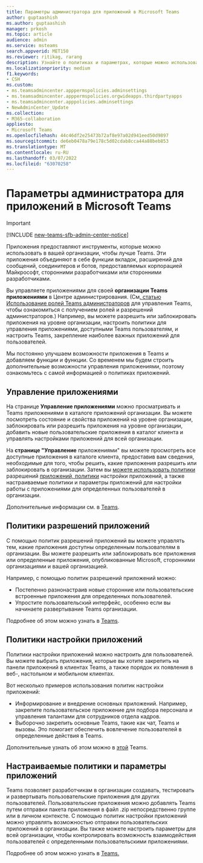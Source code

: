 ```yaml
---
title: Параметры администратора для приложений в Microsoft Teams
author: guptaashish
ms.author: guptaashish
manager: prkosh
ms.topic: article
audience: admin
ms.service: msteams
search.appverid: MET150
ms.reviewer: ritikag, rarang
description: Узнайте о политиках и параметрах, которые можно использовать для управления приложениями для организации в Microsoft Teams.
ms.localizationpriority: medium
f1.keywords:
- CSH
ms.custom:
- ms.teamsadmincenter.apppermspolicies.adminsettings
- ms.teamsadmincenter.apppermspolicies.orgwideapps.thirdpartyapps
- ms.teamsadmincenter.apppolicies.adminsettings
- NewAdminCenter_Update
ms.collection:
- M365-collaboration
appliesto:
- Microsoft Teams
ms.openlocfilehash: 44c46df2e25473b72af8e97a02d941eed50d9897
ms.sourcegitcommit: de6eb0478a79e178c5d02cdab8cca44a88beb853
ms.translationtype: MT
ms.contentlocale: ru-RU
ms.lasthandoff: 03/07/2022
ms.locfileid: "63070258"
---
```

# <a name="admin-settings-for-apps-in-microsoft-teams"></a>Параметры администратора для приложений в Microsoft Teams

> [!IMPORTANT]
> [!INCLUDE [new-teams-sfb-admin-center-notice](includes/new-teams-sfb-admin-center-notice.md)]

Приложения предоставляют инструменты, которые можно использовать в вашей организации, чтобы лучше Teams. Эти приложения объединяют в себе функции вкладок, расширений для сообщений, соединитеров и ботов, предоставляемых корпорацией Майкрософт, сторонними разработчиками или сторонними разработчиками.

Вы управляете приложениями для своей **организации Teams приложениями** в Центре администрирования. (См[. статью Использование ролей Teams администраторов](./using-admin-roles.md) для управления Teams, чтобы ознакомиться с получением ролей и разрешений администраторов.) Например, вы можете разрешить или заблокировать приложения на уровне организации, настроить политики для управления приложениями, доступными Teams пользователям, и настроить Teams, закрепление наиболее важных приложений для пользователей.

Мы постоянно улучшаем возможности приложения в Teams и добавляем функции и функции. Со временем мы будем строить дополнительные возможности управления приложениями, поэтому ознакомьтесь с самой информацией о политиках приложений.

## <a name="manage-apps"></a>Управление приложениями

На странице **Управление приложениями** можно просматривать и Teams приложениями в каталоге приложений организации. Вы можете посмотреть состояние и свойства приложений на уровне организации, заблокировать или разрешить приложения на уровне организации, добавить новые пользовательские приложения в каталог клиента и управлять настройками приложений для всей организации.

На **странице "Управление** приложениями" вы можете просмотреть все доступные приложения в каталоге клиента, предоставив вам сведения, необходимые для того, чтобы решить, какие приложения разрешить или заблокировать в организации. Затем вы [можете использовать политики](#app-permission-policies) разрешений [приложений, политики](#app-setup-policies) настройки приложений, а также [](#custom-app-policies-and-settings) настраиваемые политики и параметры приложений для настройки работы с приложениями для определенных пользователей в организации.

Дополнительные информации см. в [Teams](manage-apps.md).

## <a name="app-permission-policies"></a>Политики разрешений приложений

С помощью политик разрешений приложений вы можете управлять тем, какие приложения доступны определенным пользователям в организации. Вы можете разрешить или заблокировать все приложения или определенные приложения, опубликованные Microsoft, сторонними организациями и вашей организацией.

Например, с помощью политик разрешений приложений можно:

- Постепенно разнонастраив новые сторонние или пользовательские встроенные приложения для определенных пользователей.
- Упростите пользовательский интерфейс, особенно если вы начинаете развертывание Teams организации.

Подробнее об этом можно узнать в [Teams](teams-app-permission-policies.md).

## <a name="app-setup-policies"></a>Политики настройки приложений

Политики настройки приложений можно настроить для пользователей. Вы можете выбрать приложения, которые вы хотите закрепить на панели приложений в клиентах Teams, а также порядок их появления в веб-, настольном и мобильном клиентах.

Вот несколько примеров использования политик настройки приложений:

- Информирование и внедрение основных приложений. Например, закрепите пользовательское приложение для подбора персонала и управления талантами для сотрудников отдела кадров.
- Выборочно закрепить основные Teams, такие как чат, Teams и вызовы. Это помогает обеспечить вовлечение пользователей в определенные действия в Teams.

Дополнительные узнать об этом можно в [этой](teams-app-setup-policies.md) Teams.

## <a name="custom-app-policies-and-settings"></a>Настраиваемые политики и параметры приложений

Teams позволяет разработчикам в организации создавать, тестировать и развертывать пользовательские приложения для других пользователей. Пользовательские приложения можно добавлять Teams путем отправки пакета приложения в файл .zip непосредственно группе или в личном контексте. С помощью политик настройки приложений можно управлять возможностью отправки пользовательских приложений в организации. Вы также можете настроить параметры для всей организации, чтобы контролировать возможность взаимодействия пользователей с определенными пользовательскими приложениями.

Подробнее об этом можно узнать в [Teams.](teams-custom-app-policies-and-settings.md)